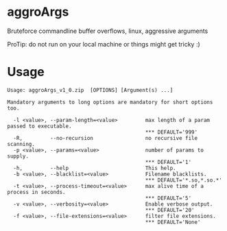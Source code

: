 aggroArgs
=========

Bruteforce commandline buffer overflows, linux, aggressive arguments


ProTip: do not run on your local machine or things might get tricky :)


Usage
=========

	Usage: aggroArgs_v1_0.zip  [OPTIONS] [Argument(s) ...]
	
	Mandatory arguments to long options are mandatory for short options too.
	
	  -l <value>, --param-length=<value>         max length of a param passed to executable.
	                                             *** DEFAULT='999'
	  -R,         --no-recursion                 no recursive file scanning.
	  -p <value>, --params=<value>               number of params to supply.
	                                             *** DEFAULT='1'
	  -h,         --help                         This help.
	  -b <value>, --blacklist=<value>            Filename blacklists.
	                                             *** DEFAULT='*.so,*.so.*'
	  -t <value>, --process-timeout=<value>      max alive time of a process in seconds.
	                                             *** DEFAULT='5'
	  -v <value>, --verbosity=<value>            Enable verbose output.
	                                             *** DEFAULT='20'
	  -f <value>, --file-extensions=<value>      filter file extensions.
	                                             *** DEFAULT='None'
